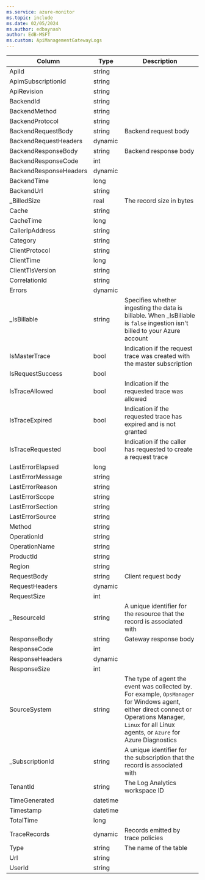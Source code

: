 ```yaml
---
ms.service: azure-monitor
ms.topic: include
ms.date: 02/05/2024
ms.author: edbaynash
author: EdB-MSFT
ms.custom: ApiManagementGatewayLogs
---
```



| Column | Type | Description |
|---|---|---|
| ApiId | string |   |
| ApimSubscriptionId | string |   |
| ApiRevision | string |   |
| BackendId | string |   |
| BackendMethod | string |   |
| BackendProtocol | string |   |
| BackendRequestBody | string | Backend request body |
| BackendRequestHeaders | dynamic |   |
| BackendResponseBody | string | Backend response body |
| BackendResponseCode | int |   |
| BackendResponseHeaders | dynamic |   |
| BackendTime | long |   |
| BackendUrl | string |   |
| _BilledSize | real | The record size in bytes |
| Cache | string |   |
| CacheTime | long |   |
| CallerIpAddress | string |   |
| Category | string |   |
| ClientProtocol | string |   |
| ClientTime | long |   |
| ClientTlsVersion | string |   |
| CorrelationId | string |   |
| Errors | dynamic |   |
| _IsBillable | string | Specifies whether ingesting the data is billable. When _IsBillable is `false` ingestion isn't billed to your Azure account |
| IsMasterTrace | bool | Indication if the request trace was created with the master subscription |
| IsRequestSuccess | bool |   |
| IsTraceAllowed | bool | Indication if the requested trace was allowed |
| IsTraceExpired | bool | Indication if the requested trace has expired and is not granted |
| IsTraceRequested | bool | Indication if the caller has requested to create a request trace |
| LastErrorElapsed | long |   |
| LastErrorMessage | string |   |
| LastErrorReason | string |   |
| LastErrorScope | string |   |
| LastErrorSection | string |   |
| LastErrorSource | string |   |
| Method | string |   |
| OperationId | string |   |
| OperationName | string |   |
| ProductId | string |   |
| Region | string |   |
| RequestBody | string | Client request body |
| RequestHeaders | dynamic |   |
| RequestSize | int |   |
| _ResourceId | string | A unique identifier for the resource that the record is associated with |
| ResponseBody | string | Gateway response body |
| ResponseCode | int |   |
| ResponseHeaders | dynamic |   |
| ResponseSize | int |   |
| SourceSystem | string | The type of agent the event was collected by. For example, `OpsManager` for Windows agent, either direct connect or Operations Manager, `Linux` for all Linux agents, or `Azure` for Azure Diagnostics |
| _SubscriptionId | string | A unique identifier for the subscription that the record is associated with |
| TenantId | string | The Log Analytics workspace ID |
| TimeGenerated | datetime |   |
| Timestamp | datetime |   |
| TotalTime | long |   |
| TraceRecords | dynamic | Records emitted by trace policies |
| Type | string | The name of the table |
| Url | string |   |
| UserId | string |   |
